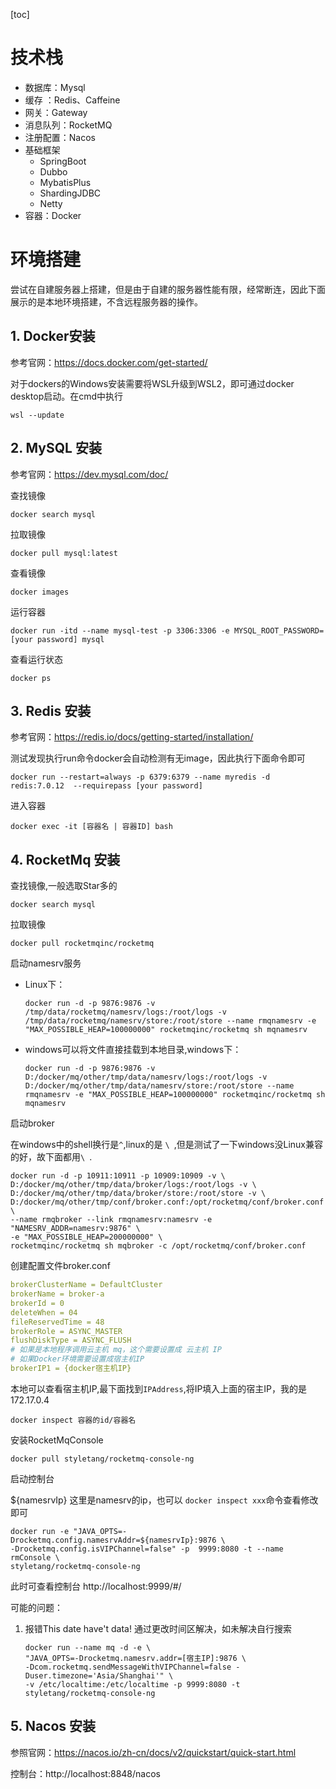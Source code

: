 
[toc]

# 技术栈

- 数据库：Mysql
- 缓存 ：Redis、Caffeine
- 网关：Gateway
- 消息队列：RocketMQ
- 注册配置：Nacos
- 基础框架
    - SpringBoot
    - Dubbo
    - MybatisPlus
    - ShardingJDBC
    - Netty
- 容器：Docker

# 环境搭建
尝试在自建服务器上搭建，但是由于自建的服务器性能有限，经常断连，因此下面展示的是本地环境搭建，不含远程服务器的操作。

## 1. Docker安装

参考官网：https://docs.docker.com/get-started/

对于dockers的Windows安装需要将WSL升级到WSL2，即可通过docker desktop启动。在cmd中执行
```shell
wsl --update
```

## 2. MySQL 安装
参考官网：https://dev.mysql.com/doc/

查找镜像

```shell
docker search mysql
```

拉取镜像
```shell
docker pull mysql:latest
```
查看镜像
```shell
docker images
```
运行容器
```shell
docker run -itd --name mysql-test -p 3306:3306 -e MYSQL_ROOT_PASSWORD=[your password] mysql
```
查看运行状态
```shell
docker ps
```

## 3. Redis 安装
参考官网：https://redis.io/docs/getting-started/installation/

测试发现执行run命令docker会自动检测有无image，因此执行下面命令即可
```shell
docker run --restart=always -p 6379:6379 --name myredis -d redis:7.0.12  --requirepass [your password]
```
进入容器
```shell
docker exec -it [容器名 | 容器ID] bash
```

## 4. RocketMq 安装
查找镜像,一般选取Star多的

```shell
docker search mysql
```
拉取镜像
```shell
docker pull rocketmqinc/rocketmq
```
启动namesrv服务

- Linux下：
  ```shell
  docker run -d -p 9876:9876 -v /tmp/data/rocketmq/namesrv/logs:/root/logs -v /tmp/data/rocketmq/namesrv/store:/root/store --name rmqnamesrv -e "MAX_POSSIBLE_HEAP=100000000" rocketmqinc/rocketmq sh mqnamesrv
  ```
- windows可以将文件直接挂载到本地目录,windows下：
  ```shell
  docker run -d -p 9876:9876 -v D:/docker/mq/other/tmp/data/namesrv/logs:/root/logs -v D:/docker/mq/other/tmp/data/namesrv/store:/root/store --name rmqnamesrv -e "MAX_POSSIBLE_HEAP=100000000" rocketmqinc/rocketmq sh mqnamesrv
  ```
启动broker

在windows中的shell换行是`^`,linux的是 `\ `,但是测试了一下windows没Linux兼容的好，故下面都用`\ `.
```shell
docker run -d -p 10911:10911 -p 10909:10909 -v \
D:/docker/mq/other/tmp/data/broker/logs:/root/logs -v \
D:/docker/mq/other/tmp/data/broker/store:/root/store -v \
D:/docker/mq/other/tmp/conf/broker.conf:/opt/rocketmq/conf/broker.conf \
--name rmqbroker --link rmqnamesrv:namesrv -e "NAMESRV_ADDR=namesrv:9876" \
-e "MAX_POSSIBLE_HEAP=200000000" \
rocketmqinc/rocketmq sh mqbroker -c /opt/rocketmq/conf/broker.conf
```

创建配置文件broker.conf
```yml
brokerClusterName = DefaultCluster
brokerName = broker-a
brokerId = 0
deleteWhen = 04
fileReservedTime = 48
brokerRole = ASYNC_MASTER
flushDiskType = ASYNC_FLUSH
# 如果是本地程序调用云主机 mq，这个需要设置成 云主机 IP
# 如果Docker环境需要设置成宿主机IP
brokerIP1 = {docker宿主机IP}
```
本地可以查看宿主机IP,最下面找到`IPAddress`,将IP填入上面的宿主IP，我的是 172.17.0.4
```shell
docker inspect 容器的id/容器名
```
安装RocketMqConsole

```shell
docker pull styletang/rocketmq-console-ng
```

启动控制台

${namesrvIp} 这里是namesrv的ip，也可以 `docker inspect xxx`命令查看修改即可

```shell
docker run -e "JAVA_OPTS=-Drocketmq.config.namesrvAddr=${namesrvIp}:9876 \
-Drocketmq.config.isVIPChannel=false" -p  9999:8080 -t --name rmConsole \
styletang/rocketmq-console-ng
```
此时可查看控制台 http://localhost:9999/#/

可能的问题：
1. 报错This date have't data!  通过更改时间区解决，如未解决自行搜索
   ```shell
   docker run --name mq -d -e \
   "JAVA_OPTS=-Drocketmq.namesrv.addr=[宿主IP]:9876 \
   -Dcom.rocketmq.sendMessageWithVIPChannel=false -Duser.timezone='Asia/Shanghai'" \
   -v /etc/localtime:/etc/localtime -p 9999:8080 -t styletang/rocketmq-console-ng
    ```

## 5. Nacos 安装

参照官网：https://nacos.io/zh-cn/docs/v2/quickstart/quick-start.html

控制台：http://localhost:8848/nacos














